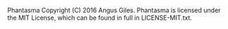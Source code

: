 Phantasma
Copyright (C) 2016 Angus Giles.
Phantasma is licensed under the MIT License, which can be found in full in LICENSE-MIT.txt.
